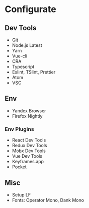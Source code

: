 # Configurate

## Dev Tools

- Git
- Node.js Latest
- Yarn
- Vue-cli
- CRA
- Typescript
- Eslint, TSlint, Prettier
- Atom
- VSC

## Env

- Yandex Browser
- Firefox Nightly

### Env Plugins

- React Dev Tools
- Redux Dev Tools
- Mobx Dev Tools
- Vue Dev Tools
- Keyframes.app
- Pocket

## Misc

- Setup LF
- Fonts: Operator Mono, Dank Mono
